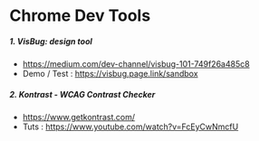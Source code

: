 # Chrome Dev Tools

##### 1. VisBug: design tool
  - https://medium.com/dev-channel/visbug-101-749f26a485c8
  - Demo / Test : https://visbug.page.link/sandbox
  
##### 2. Kontrast - WCAG Contrast Checker
- https://www.getkontrast.com/
- Tuts : https://www.youtube.com/watch?v=FcEyCwNmcfU
